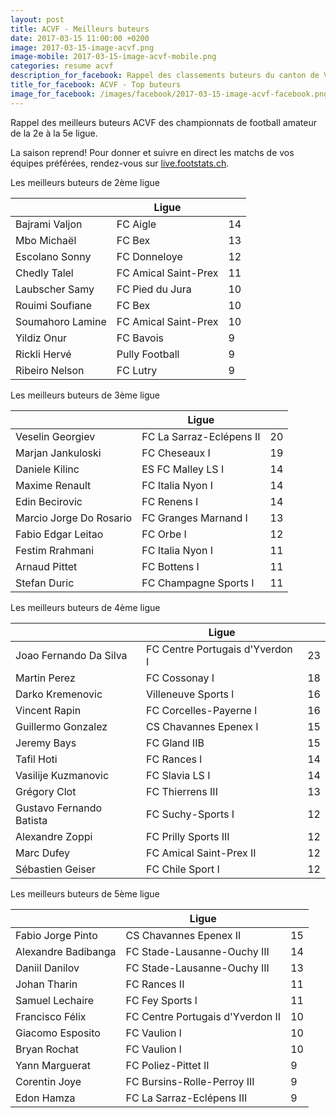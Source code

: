 ```yaml
---
layout: post
title: ACVF - Meilleurs buteurs
date: 2017-03-15 11:00:00 +0200
image: 2017-03-15-image-acvf.png
image-mobile: 2017-03-15-image-acvf-mobile.png
categories: resume acvf
description_for_facebook: Rappel des classements buteurs du canton de Vaud.
title_for_facebook: ACVF - Top buteurs
image_for_facebook: /images/facebook/2017-03-15-image-acvf-facebook.png
---
```

<p>Rappel des meilleurs buteurs ACVF des championnats de football amateur de la 2e à la 5e ligue.</p>
<p>La saison reprend! Pour donner et suivre en direct les matchs de vos équipes préférées, rendez-vous sur <a href='http://live.footstats.ch'>live.footstats.ch</a>.</p>

<p>Les meilleurs buteurs de 2ème ligue</p><table class="table"><thead><tr><th><i class="fa fa-male"></i></th><th>Ligue</th><th><i class="fa fa-futbol-o"></i></th></tr></thead><tbody><tr><td>Bajrami Valjon</td><td>FC Aigle</td><td>14</td></tr><tr><td>Mbo Michaël</td><td>FC Bex</td><td>13</td></tr><tr><td>Escolano Sonny</td><td>FC Donneloye</td><td>12</td></tr><tr><td>Chedly Talel</td><td>FC Amical Saint-Prex</td><td>11</td></tr><tr><td>Laubscher Samy</td><td>FC Pied du Jura</td><td>10</td></tr><tr><td>Rouimi Soufiane</td><td>FC Bex</td><td>10</td></tr><tr><td>Soumahoro Lamine</td><td>FC Amical Saint-Prex</td><td>10</td></tr><tr><td>Yildiz Onur</td><td>FC Bavois</td><td>9</td></tr><tr><td>Rickli Hervé</td><td>Pully Football</td><td>9</td></tr><tr><td>Ribeiro Nelson</td><td>FC Lutry</td><td>9</td></tr></tbody></table><p>Les meilleurs buteurs de 3ème ligue</p><table class="table"><thead><tr><th><i class="fa fa-male"></i></th><th>Ligue</th><th><i class="fa fa-futbol-o"></i></th></tr></thead><tbody><tr><td>Veselin Georgiev</td><td>FC La Sarraz-Eclépens II</td><td>20</td></tr><tr><td>Marjan Jankuloski</td><td>FC Cheseaux I</td><td>19</td></tr><tr><td>Daniele Kilinc</td><td>ES FC Malley LS I</td><td>14</td></tr><tr><td>Maxime Renault</td><td>FC Italia Nyon I</td><td>14</td></tr><tr><td>Edin Becirovic</td><td>FC Renens I</td><td>14</td></tr><tr><td>Marcio Jorge Do Rosario</td><td>FC Granges Marnand I</td><td>13</td></tr><tr><td>Fabio Edgar Leitao</td><td>FC Orbe I</td><td>12</td></tr><tr><td>Festim Rrahmani</td><td>FC Italia Nyon I</td><td>11</td></tr><tr><td>Arnaud Pittet</td><td>FC Bottens I</td><td>11</td></tr><tr><td>Stefan Duric</td><td>FC Champagne Sports I</td><td>11</td></tr></tbody></table><p>Les meilleurs buteurs de 4ème ligue</p><table class="table"><thead><tr><th><i class="fa fa-male"></i></th><th>Ligue</th><th><i class="fa fa-futbol-o"></i></th></tr></thead><tbody><tr><td>Joao Fernando Da Silva</td><td>FC Centre Portugais d'Yverdon I</td><td>23</td></tr><tr><td>Martin Perez</td><td>FC Cossonay I</td><td>18</td></tr><tr><td>Darko Kremenovic</td><td>Villeneuve Sports l</td><td>16</td></tr><tr><td>Vincent Rapin</td><td>FC Corcelles-Payerne l</td><td>16</td></tr><tr><td>Guillermo Gonzalez</td><td>CS Chavannes Epenex I</td><td>15</td></tr><tr><td>Jeremy Bays</td><td>FC Gland IIB</td><td>15</td></tr><tr><td>Tafil Hoti</td><td>FC Rances l</td><td>14</td></tr><tr><td>Vasilije Kuzmanovic</td><td>FC Slavia LS I</td><td>14</td></tr><tr><td>Grégory Clot</td><td>FC Thierrens III</td><td>13</td></tr><tr><td>Gustavo Fernando Batista</td><td>FC Suchy-Sports I</td><td>12</td></tr><tr><td>Alexandre Zoppi</td><td>FC Prilly Sports III</td><td>12</td></tr><tr><td>Marc Dufey</td><td>FC Amical Saint-Prex II</td><td>12</td></tr><tr><td>Sébastien Geiser</td><td>FC Chile Sport I</td><td>12</td></tr></tbody></table><p>Les meilleurs buteurs de 5ème ligue</p><table class="table"><thead><tr><th><i class="fa fa-male"></i></th><th>Ligue</th><th><i class="fa fa-futbol-o"></i></th></tr></thead><tbody><tr><td>Fabio Jorge Pinto</td><td>CS Chavannes Epenex II</td><td>15</td></tr><tr><td>Alexandre Badibanga</td><td>FC Stade-Lausanne-Ouchy III</td><td>14</td></tr><tr><td>Daniil Danilov</td><td>FC Stade-Lausanne-Ouchy III</td><td>13</td></tr><tr><td>Johan Tharin</td><td>FC Rances II</td><td>11</td></tr><tr><td>Samuel Lechaire</td><td>FC Fey Sports l</td><td>11</td></tr><tr><td>Francisco Félix</td><td>FC Centre Portugais d'Yverdon II</td><td>10</td></tr><tr><td>Giacomo Esposito</td><td>FC Vaulion l</td><td>10</td></tr><tr><td>Bryan Rochat</td><td>FC Vaulion l</td><td>10</td></tr><tr><td>Yann Marguerat</td><td>FC Poliez-Pittet II</td><td>9</td></tr><tr><td>Corentin Joye</td><td>FC Bursins-Rolle-Perroy III</td><td>9</td></tr><tr><td>Edon Hamza</td><td>FC La Sarraz-Eclépens III</td><td>9</td></tr></tbody></table>